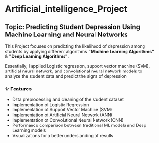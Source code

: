 # Artificial_intelligence_Project

## Topic: Predicting Student Depression Using Machine Learning and Neural Networks

This Project focuses on predicting the likelihood of depression among students by applying different algorithms **"Machine Learning Algorithms"** & **"Deep Learning Algorithms"**.

Essentially, I applied Logistic regression, support vector machine (SVM), artificial neural network, and convolutional neural network models to analyze the student data and predict the signs of depression.


### ✨ Features
- Data preprocessing and cleaning of the student dataset
- Implementation of Logistic Regression
- Implementation of Support Vector Machine (SVM)
- Implementation of Artificial Neural Network (ANN)
- Implementation of Convolutional Neural Network (CNN)
- Performance comparison between traditional ML models and Deep Learning models
- Visualizations for a better understanding of results
